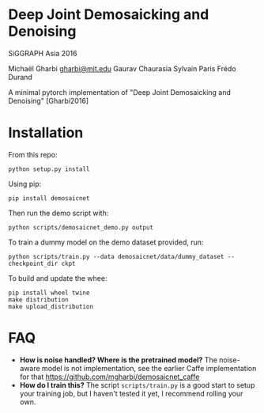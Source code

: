 # Deep Joint Demosaicking and Denoising
SiGGRAPH Asia 2016

Michaël Gharbi gharbi@mit.edu Gaurav Chaurasia Sylvain Paris Frédo Durand

A minimal pytorch implementation of "Deep Joint Demosaicking and Denoising" [Gharbi2016]

# Installation

From this repo:

```shell
python setup.py install
```

Using pip:

```shell
pip install demosaicnet
```

Then run the demo script with:

```shell
python scripts/demosaicnet_demo.py output
```

To train a dummy model on the demo dataset provided, run:

```shell
python scripts/train.py --data demosaicnet/data/dummy_dataset --checkpoint_dir ckpt
```

To build and update the whee:

```shell
pip install wheel twine
make distribution
make upload_distribution
```

# FAQ

- **How is noise handled? Where is the pretrained model?** The noise-aware model is not implementation, see the earlier Caffe implementation for that <https://github.com/mgharbi/demosaicnet_caffe>
- **How do I train this?** The script `scripts/train.py` is a good start to setup your training job, but I haven't tested it yet, I recommend rolling your own.
